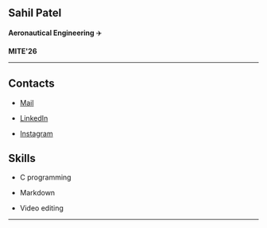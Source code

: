 ## Sahil Patel ## 

**Aeronautical Engineering** :airplane:

**MITE'26**
___

## Contacts ##

* [Mail](https://sahilp04a@gmail.com)

* [LinkedIn](https://www.linkedin.com/in/sahil-patel-76683b249)

* [Instagram](https://instagram.com/sahilp_04?igshid=ZDdkNTZiNTM=)

## Skills ## 
 
* C programming

* Markdown

* Video editing

___





